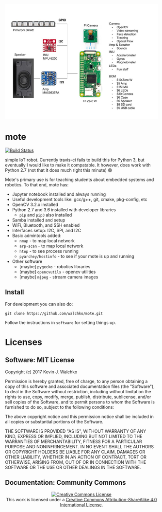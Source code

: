 ![](docs/Markdown/pics/mote.jpg)

# mote

[![Build Status](https://travis-ci.org/walchko/mote.svg?branch=master)](https://travis-ci.org/walchko/mote)

simple IoT robot. Currently travis-ci fails to build this for Python 3, but
eventually I would like to make it compatable. It however, does work with
Python 2.7 (not that it does much right this minute) :smile:

Mote's primary use is for teaching students about embedded systems and robotics.
To that end, mote has:

- Jupyter notebook installed and always running
- Useful development tools like: gcc/g++, git, cmake, pkg-config, etc
- OpenCV 3.2.x installed
- Python 2.7 and 3.6 installed with developer libraries
	- `pip` and `pip3` also installed
- Samba installed and setup
- WiFi, Bluetooth, and SSH enabled
- Interfaces setup: I2C, SPI, and I2C
- Basic admintools added:
	- `nmap` - to map local network
	- `arp-scan` - to map local network
	- `htop` - to see process running
	- `pyarchey/hostinfo` - to see if your mote is up and running
- Other software
	- [maybe] `pygecko` - robotics libraries
	- [maybe] `opencvutils` - opencv utilities
	- [maybe] `mjpeg` - stream camera images

## Install

For development you can also do:

    git clone https://github.com/walchko/mote.git

Follow the instructions in `software` for setting things up.

# Licenses

## Software: MIT License

Copyright (c) 2017 Kevin J. Walchko

Permission is hereby granted, free of charge, to any person obtaining a copy of
this software and associated documentation files (the "Software"), to deal in
the Software without restriction, including without limitation the rights to
use, copy, modify, merge, publish, distribute, sublicense, and/or sell copies
of the Software, and to permit persons to whom the Software is furnished to do
so, subject to the following conditions:

The above copyright notice and this permission notice shall be included in all
copies or substantial portions of the Software.

THE SOFTWARE IS PROVIDED "AS IS", WITHOUT WARRANTY OF ANY KIND, EXPRESS OR
IMPLIED, INCLUDING BUT NOT LIMITED TO THE WARRANTIES OF MERCHANTABILITY, FITNESS
FOR A PARTICULAR PURPOSE AND NONINFRINGEMENT. IN NO EVENT SHALL THE AUTHORS OR
COPYRIGHT HOLDERS BE LIABLE FOR ANY CLAIM, DAMAGES OR OTHER LIABILITY, WHETHER
IN AN ACTION OF CONTRACT, TORT OR OTHERWISE, ARISING FROM, OUT OF OR IN
CONNECTION WITH THE SOFTWARE OR THE USE OR OTHER DEALINGS IN THE SOFTWARE.

## Documentation: Community Commons

<p align="center">
	<a rel="license" href="http://creativecommons.org/licenses/by-sa/4.0/">
		<img alt="Creative Commons License"  src="https://i.creativecommons.org/l/by-sa/4.0/88x31.png" />
	</a>
	<br />This work is licensed under a <a rel="license" href="http://creativecommons.org/licenses/by-sa/4.0/">Creative Commons Attribution-ShareAlike 4.0 International License</a>.
</p>
